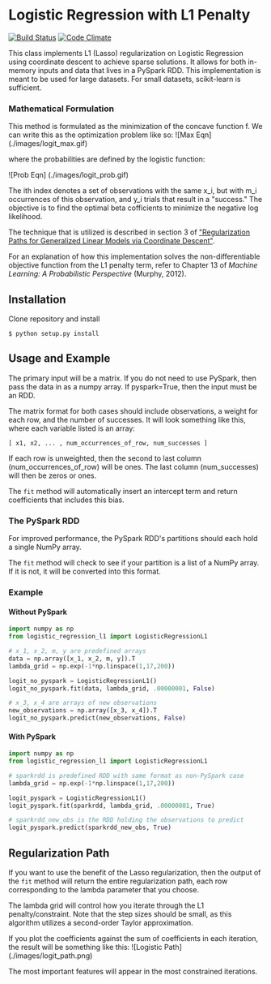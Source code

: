 Logistic Regression with L1 Penalty
======================================
[![Build Status](https://travis-ci.org/appnexus/sicksync.svg?branch=master)](https://travis-ci.org/appnexus/logistic-regression-L1)
[![Code Climate](https://codeclimate.com/github/appnexus/sicksync/badges/gpa.svg)](https://codeclimate.com/github/appnexus/logistic-regression-L1)

This class implements L1 (Lasso) regularization on Logistic Regression
using coordinate descent to achieve sparse solutions.
It allows for both in-memory inputs and data that lives in a PySpark RDD.
This implementation is meant to be used for large datasets. For small datasets,
scikit-learn is sufficient.


### Mathematical Formulation
This method is formulated as the minimization of the concave function f.
We can write this as the optimization problem like so:
![Max Eqn] (./images/logit_max.gif)

where the probabilities are defined by the logistic function:

![Prob Eqn] (./images/logit_prob.gif)

The ith index denotes a set of observations with the same x_i, but with
m_i occurrences of this observation, and y_i trials that result in a "success."
The objective is to find the optimal beta cofficients to minimize the
negative log likelihood.

The technique that is utilized is described in section 3 of ["Regularization Paths for Generalized Linear Models via Coordinate Descent"](http://web.stanford.edu/~hastie/Papers/glmnet.pdf).

For an explanation of how this implementation solves the
non-differentiable objective function from the L1 penalty term,
refer to Chapter 13 of _Machine Learning: A Probabilistic
Perspective_ (Murphy, 2012).

Installation
---------------
Clone repository and install
```
$ python setup.py install
```

Usage and Example
-----------------
The primary input will be a matrix. If you do not need to use PySpark,
then pass the data in as a numpy array. If pyspark=True, then the
input must be an RDD.

The matrix format for both cases should include observations, a weight
for each row, and the number of successes. It will look something like
this, where each variable listed is an array:
```
[ x1, x2, ... , num_occurrences_of_row, num_successes ]
```

If each row is unweighted, then the second to last column (num_occurrences_of_row)
will be ones. The last column (num_successes) will then be zeros or ones.

The `fit` method will automatically insert an intercept term and return
coefficients that includes this bias.

### The PySpark RDD
For improved performance, the PySpark RDD's partitions should
each hold a single NumPy array.

The `fit` method will check to see if your partition is a list of a
NumPy array. If it is not, it will be converted into this format.

### Example
#### Without PySpark
```python
import numpy as np
from logistic_regression_l1 import LogisticRegressionL1

# x_1, x_2, m, y are predefined arrays
data = np.array([x_1, x_2, m, y]).T
lambda_grid = np.exp(-1*np.linspace(1,17,200))

logit_no_pyspark = LogisticRegressionL1()
logit_no_pyspark.fit(data, lambda_grid, .00000001, False)

# x_3, x_4 are arrays of new observations
new_observations = np.array([x_3, x_4]).T
logit_no_pyspark.predict(new_observations, False)
```

#### With PySpark
```python
import numpy as np
from logistic_regression_l1 import LogisticRegressionL1

# sparkrdd is predefined RDD with same format as non-PySpark case
lambda_grid = np.exp(-1*np.linspace(1,17,200))

logit_pyspark = LogisticRegressionL1()
logit_pyspark.fit(sparkrdd, lambda_grid, .00000001, True)

# sparkrdd_new_obs is the RDD holding the observations to predict
logit_pyspark.predict(sparkrdd_new_obs, True)
```

Regularization Path
-------------------
If you want to use the benefit of the Lasso regularization, then the
output of the `fit` method will return the entire regularization path,
each row corresponding to the lambda parameter that you choose.

The lambda grid will control how you iterate through the L1
penalty/constraint. Note that the step sizes should be small, as this
algorithm utilizes a second-order Taylor approximation.

If you plot the coefficients against the sum of coefficients in each iteration,
the result will be something like this:
![Logistic Path] (./images/logit_path.png)

The most important features will appear in the most constrained iterations.
